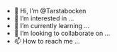 - 👋 Hi, I’m @Tarstabocken
- 👀 I’m interested in ...
- 🌱 I’m currently learning ...
- 💞️ I’m looking to collaborate on ...
- 📫 How to reach me ...

<!---
Tarstabocken/Tarstabocken is a ✨ special ✨ repository because its `README.md` (this file) appears on your GitHub profile.
You can click the Preview link to take a look at your changes.
--->
